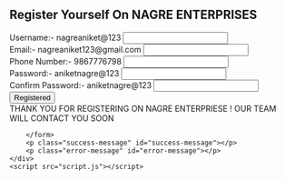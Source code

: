 <!DOCTYPE html>
<html lang="en">
<head>
    <meta charset="UTF-8">
    <meta name="viewport" content="width=device-width, initial-scale=1.0">
    <title>Registration Page</title>
    <link rel="stylesheet" href="styles.css">
</head>
<body>
    <div class="registration-container">
        <h2>Register Yourself On NAGRE ENTERPRISES</h2>
        <form id="registrationForm">
            <div class="form-group">
                <label for="username">Username:- nagreaniket@123</label>
                <input type="text" id="username" name="username" required>
            </div>
            <div class="form-group">
                <label for="email">Email:- nagreaniket123@gmail.com</label>
                <input type="email" id="email" name="email" required>
            </div>
              <div class="form-group">
                <label for="phonenumber">Phone Number:- 9867776798</label>
                <input type="integer" id="phonenumber" name="phonenumber" required>
            <div class="form-group">
                <label for="password">Password:- aniketnagre@123</label>
                <input type="password" id="password" name="password" required>
            </div> 
            <div class="form-group">
                <label for="confirmpassword">Confirm Password:- aniketnagre@123</label>
                <input type="confrimpassword" id="confirmpassword" name="confrimpassword" required> 
               </div> <button type="submit">Registered</button>
               </div> <label type="THANKYOUFORREGISTERINGONNAGREENTERPRISESOUREXPERTIESWILLCONTACTYOUSOON">THANK YOU FOR REGISTERING ON NAGRE ENTERPRIESE ! OUR TEAM WILL CONTACT YOU SOON </button>
              
                  
           
          
             
        </form>
        <p class="success-message" id="success-message"></p>
        <p class="error-message" id="error-message"></p>
    </div>
    <script src="script.js"></script>
</body>
</html>

